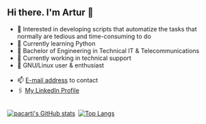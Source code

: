 ## Hi there. I'm Artur 👋

* 🔭 Interested in developing scripts that automatize the tasks that normally are tedious and time-consuming to do
* 🌱 Currently learning Python
* 📔 Bachelor of Engineering in Technical IT & Telecommunications
* 💼 Currently working in technical support
* 🐧 GNU/Linux user & enthusiast<br><br>
* 📫 [E-mail address](mailto:apaciorkowski@protonmail.com) to contact
* 🖇️ [My LinkedIn Profile](https://https://github.com/pacartiwww.linkedin.com/in/artur-paciorkowski)
<br><br>

[![pacarti's GitHub stats](https://github-readme-stats-nu-rust.vercel.app/api?username=pacarti&count_private=true&show_icons=true&theme=react&include_all_commits=true)](https://github.com/anuraghazra/github-readme-stats)&ensp;[![Top Langs](https://github-readme-stats-nu-rust.vercel.app/api/top-langs/?username=pacarti&layout=donut&theme=react)](https://github.com/anuraghazra/github-readme-stats)
  
<!--
**pacarti/pacarti** is a ✨ _special_ ✨ repository because its `README.md` (this file) appears on your GitHub profile.

Here are some ideas to get you started:

- 🔭 I’m currently working on ...
- 🌱 I’m currently learning ...
- 👯 I’m looking to collaborate on ...
- 🤔 I’m looking for help with ...
- 💬 Ask me about ...
- 📫 How to reach me: ...
- 😄 Pronouns: ...
- ⚡ Fun fact: ...
-->
